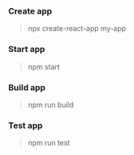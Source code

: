 ### Create app
 > npx create-react-app my-app

### Start app
 > npm start

### Build app
 > npm run build

### Test app
 > npm run test
